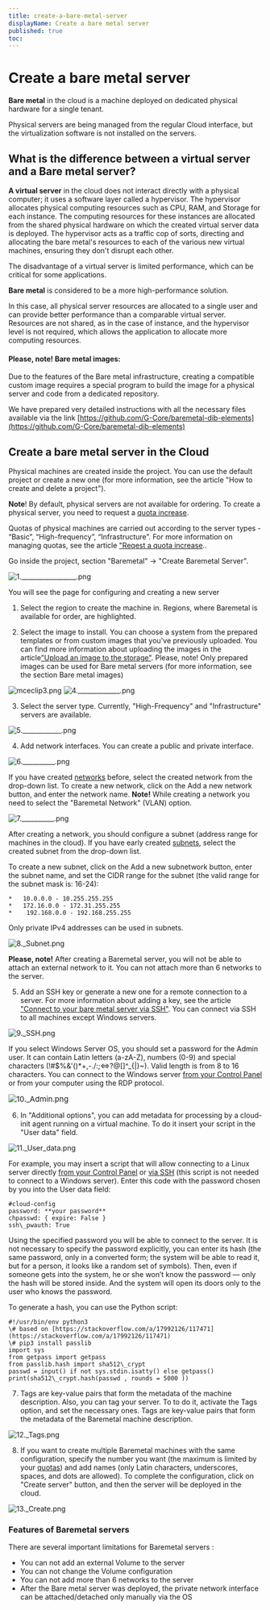 ```yaml
---
title: create-a-bare-metal-server
displayName: Create a bare metal server
published: true
toc:
---
```

# Create a bare metal server

**Bare metal** in the cloud is a machine deployed on dedicated physical hardware for a single tenant.

Physical servers are being managed from the regular Cloud interface, but the virtualization software is not installed on the servers.

## **What is the difference between a virtual server and a Bare metal server?**

**A virtual server** in the cloud does not interact directly with a physical computer; it uses a software layer called a hypervisor. The hypervisor allocates physical computing resources such as CPU, RAM, and Storage for each instance. The computing resources for these instances are allocated from the shared physical hardware on which the created virtual server data is deployed. The hypervisor acts as a traffic cop of sorts, directing and allocating the bare metal's resources to each of the various new virtual machines, ensuring they don't disrupt each other.

The disadvantage of a virtual server is limited performance, which can be critical for some applications.

**Bare metal** is considered to be a more high-performance solution.

In this case, all physical server resources are allocated to a single user and can provide better performance than a comparable virtual server. Resources are not shared, as in the case of instance, and the hypervisor level is not required, which allows the application to allocate more computing resources.

#### **Please, note! Bare metal images:**

Due to the features of the Bare metal infrastructure, creating a compatible custom image requires a special program to build the image for a physical server and code from a dedicated repository.

We have prepared very detailed instructions with all the necessary files available via the link [https://github.com/G-Core/baremetal-dib-elements](https://github.com/G-Core/baremetal-dib-elements)

## **Create a bare metal server in the Cloud**

Physical machines are created inside the project. You can use the default project or create a new one (for more information, see the article "How to create and delete a project").

**Note**! By default, physical servers are not available for ordering. To create a physical server, you need to request a <a href=“https://gcore.com/docs/cloud/getting-started/request-a-quota-increase” target="_blank">quota increase</a>.

Quotas of physical machines are carried out according to the server types - “Basic”, “High-frequency”, “Infrastructure”. For more information on managing quotas, see the article <a href=“https://gcore.com/docs/cloud/getting-started/request-a-quota-increase” target="_blank">"Reqest a quota increase</a>..

Go inside the project, section "Baremetal" → "Create Baremetal Server".

<img src="https://support.gcore.com/hc/article_attachments/360014351917/1._________________.png" alt="1._________________.png">

You will see the page for configuring and creating a new server

1.  Select the region to create the machine in. Regions, where Baremetal is available for order, are highlighted.
    
2.  Select the image to install. You can choose a system from the prepared templates or from custom images that you've previously uploaded. You can find more information about uploading the images in the article<a href=“https://gcore.com/docs/cloud/images/upload-an-image-to-the-storage” target="_blank">"Upload an image to the storage"</a>. Please, note! Only prepared images can be used for Bare metal servers (for more information, see the section Bare metal images)

<img src="https://support.gcore.com/hc/article_attachments/360020173678/mceclip3.png" alt="mceclip3.png">

<img src="https://support.gcore.com/hc/article_attachments/360014438398/4._____________.png" alt="4._____________.png">
    
3.  Select the server type. Currently, "High-Frequency" and "Infrastructure" servers are available.

<img src="https://support.gcore.com/hc/article_attachments/360014352117/5.____________.png" alt="5.____________.png">
    
4.  Add network interfaces. You can create a public and private interface. 

<img src="https://support.gcore.com/hc/article_attachments/360014352257/6.__________.png" alt="6.__________.png">

If you have created <a href=“https://gcore.com/docs/cloud/networking/create-and-manage-a-network” target="_blank">networks</a> before, select the created network from the drop-down list. To create a new network, click on the Add a new network button, and enter the network name. **Note!** While creating a network you need to select the "Baremetal Network" (VLAN) option. 
    
<img src="https://support.gcore.com/hc/article_attachments/360014438738/7.__________.png" alt="7.__________.png">                            

After creating a network, you should configure a subnet (address range for machines in the cloud). If you have early created <a href=“https://gcore.com/docs/cloud/networking/create-and-manage-a-subnetwork” target="_blank">subnets</a>, select the created subnet from the drop-down list.
    
To create a new subnet, click on the Add a new subnetwork button, enter the subnet name, and set the CIDR range for the subnet (the valid range for the subnet mask is: 16-24): 
    
    *   10.0.0.0 - 10.255.255.255
    *   172.16.0.0 - 172.31.255.255
    *    192.168.0.0 - 192.168.255.255
    
Only private IPv4 addresses can be used in subnets. 

<img src="https://support.gcore.com/hc/article_attachments/360014352477/8._Subnet.png" alt="8._Subnet.png">
    
**Please, note!** After creating a Baremetal server, you will not be able to attach an external network to it. You can not attach more than 6 networks to the server. 
    
5. Add an SSH key or generate a new one for a remote connection to a server. For more information about adding a key, see the article <a href=“https://gcore.com/docs/cloud/bare-metal-servers/connect-to-your-bare-metal-server-via-ssh” target="_blank">"Connect to your bare metal server via SSH"</a>. You can connect via SSH to all machines except Windows servers.
    
<img src="https://support.gcore.com/hc/article_attachments/360014352577/9._SSH.png" alt="9._SSH.png"> 

If you select Windows Server OS, you should set a password for the Admin user. It can contain Latin letters (a-zA-Z), numbers (0-9) and special characters (!#$%&'()\*+,-./:;<=>?@\[\]^\_{|}~). Valid length is from 8 to 16 characters. You can connect to the Windows server <a href=“https://gcore.com/docs/cloud/virtual-instances/connect/connect-to-your-instance-via-control-panel” target="_blank">from your Control Panel</a> or from your computer using the RDP protocol.
    
<img style="font-size: 15px;" src="https://support.gcore.com/hc/article_attachments/360014438858/10._Admin.png" alt="10._Admin.png">

6. In "Additional options", you can add metadata for processing by a cloud-init agent running on a virtual machine. To do it insert your script in the "User data" field.

 <img src="https://support.gcore.com/hc/article_attachments/360014352657/11._User_data.png" alt="11._User_data.png">

For example, you may insert a script that will allow connecting to a Linux server directly <a href=“https://gcore.com/docs/cloud/virtual-instances/connect/connect-to-your-instance-via-control-panel” target="_blank">from your Control Panel</a> or <a href=“https://gcore.com/docs/cloud/bare-metal-servers/connect-to-your-bare-metal-server-via-ssh” target="_blank">via SSH</a> (this script is not needed to connect to a Windows server). Enter this code with the password chosen by you into the User data field:

```    
#cloud-config  
password: **your password**  
chpasswd: { expire: False }  
ssh\_pwauth: True
```

Using the specified password you will be able to connect to the server. It is not necessary to specify the password explicitly, you can enter its hash (the same password, only in a converted form; the system will be able to read it, but for a person, it looks like a random set of symbols). Then, even if someone gets into the system, he or she won’t know the password — only the hash will be stored inside. And the system will open its doors only to the user who knows the password.
    
To generate a hash, you can use the Python script:

```    
#!/usr/bin/env python3  
\# based on [https://stackoverflow.com/a/17992126/117471](https://stackoverflow.com/a/17992126/117471)  
\# pip3 install passlib  
import sys  
from getpass import getpass  
from passlib.hash import sha512\_crypt  
passwd = input() if not sys.stdin.isatty() else getpass()  
print(sha512\_crypt.hash(passwd , rounds = 5000 ))
```

7. Tags are key-value pairs that form the metadata of the machine description. Also, you can tag your server. To to do it, activate the Tags option, and set the necessary ones. Tags are key-value pairs that form the metadata of the Baremetal machine description.

<img src="https://support.gcore.com/hc/article_attachments/360014438918/12._Tags.png" alt="12._Tags.png">
    
8. If you want to create multiple Baremetal machines with the same configuration, specify the number you want (the maximum is limited by your <a href=“https://gcore.com/docs/cloud/getting-started/request-a-quota-increase” target="_blank">quotas</a>) and add names (only Latin characters, underscores, spaces, and dots are allowed). To complete the configuration, click on "Create server" button, and then the server will be deployed in the cloud.

<img src="https://support.gcore.com/hc/article_attachments/360014438958/13._Create.png" alt="13._Create.png">
    

### **Features of Baremetal servers**

There are several important limitations for Baremetal servers :

*   You can not add an external Volume to the server
*   You can not change the Volume configuration
*   You can not add more than 6 networks to the server
*   After the Bare metal server was deployed, the private network interface can be attached/detached only manually via the OS
